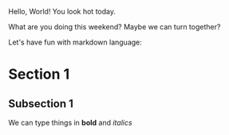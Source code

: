 Hello, World!  You look hot today.

What are you doing this weekend?  Maybe we can turn together?

Let's have fun with markdown language:
# Section 1

## Subsection 1

We can type things in **bold** and *italics*

